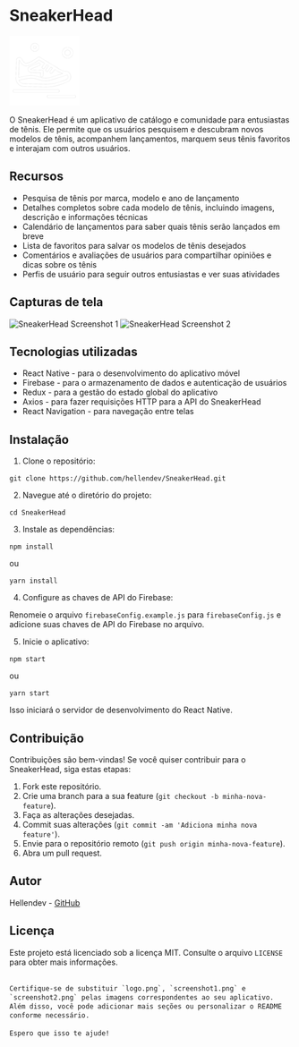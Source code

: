 # SneakerHead

![SneakerHead Logo](logo.png)

O SneakerHead é um aplicativo de catálogo e comunidade para entusiastas de tênis. Ele permite que os usuários pesquisem e descubram novos modelos de tênis, acompanhem lançamentos, marquem seus tênis favoritos e interajam com outros usuários.

## Recursos

- Pesquisa de tênis por marca, modelo e ano de lançamento
- Detalhes completos sobre cada modelo de tênis, incluindo imagens, descrição e informações técnicas
- Calendário de lançamentos para saber quais tênis serão lançados em breve
- Lista de favoritos para salvar os modelos de tênis desejados
- Comentários e avaliações de usuários para compartilhar opiniões e dicas sobre os tênis
- Perfis de usuário para seguir outros entusiastas e ver suas atividades

## Capturas de tela

![SneakerHead Screenshot 1](screenshot1.png)
![SneakerHead Screenshot 2](screenshot2.png)

## Tecnologias utilizadas

- React Native - para o desenvolvimento do aplicativo móvel
- Firebase - para o armazenamento de dados e autenticação de usuários
- Redux - para a gestão do estado global do aplicativo
- Axios - para fazer requisições HTTP para a API do SneakerHead
- React Navigation - para navegação entre telas

## Instalação

1. Clone o repositório:

```
git clone https://github.com/hellendev/SneakerHead.git
```

2. Navegue até o diretório do projeto:

```
cd SneakerHead
```

3. Instale as dependências:

```
npm install
```

ou

```
yarn install
```

4. Configure as chaves de API do Firebase:

Renomeie o arquivo `firebaseConfig.example.js` para `firebaseConfig.js` e adicione suas chaves de API do Firebase no arquivo.

5. Inicie o aplicativo:

```
npm start
```

ou

```
yarn start
```

Isso iniciará o servidor de desenvolvimento do React Native.

## Contribuição

Contribuições são bem-vindas! Se você quiser contribuir para o SneakerHead, siga estas etapas:

1. Fork este repositório.
2. Crie uma branch para a sua feature (`git checkout -b minha-nova-feature`).
3. Faça as alterações desejadas.
4. Commit suas alterações (`git commit -am 'Adiciona minha nova feature'`).
5. Envie para o repositório remoto (`git push origin minha-nova-feature`).
6. Abra um pull request.

## Autor

Hellendev - [GitHub](https://github.com/hellendev)

## Licença

Este projeto está licenciado sob a licença MIT. Consulte o arquivo `LICENSE` para obter mais informações.
```

Certifique-se de substituir `logo.png`, `screenshot1.png` e `screenshot2.png` pelas imagens correspondentes ao seu aplicativo. Além disso, você pode adicionar mais seções ou personalizar o README conforme necessário.

Espero que isso te ajude!
